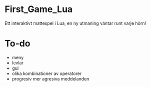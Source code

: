 # First_Game_Lua

Ett interaktivt mattespel i Lua, en ny utmaning väntar runt varje hörn!

# To-do
- meny
- levlar
- gui
- olika kombinationer av operatorer
- progresiv mer agresiva meddelanden
